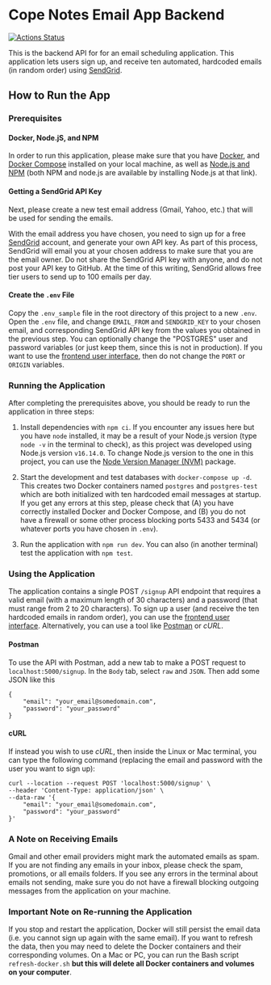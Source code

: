 # Cope Notes Email App Backend

[![Actions Status](https://github.com/JessieFrance/cope-notes-email-app/workflows/Build%20and%20Test/badge.svg)](https://github.com/JessieFrance/cope-notes-email-app/actions)

This is the backend API for for an email scheduling application. This application lets users sign up, and receive ten automated, hardcoded emails (in random order) using [SendGrid](https://sendgrid.com/).

## How to Run the App

### Prerequisites

#### Docker, Node.jS, and NPM

In order to run this application, please make sure that you have [Docker](https://docs.docker.com/get-docker/), and [Docker Compose](https://docs.docker.com/compose/install/) installed on your local machine, as well as [Node.js and NPM](https://nodejs.org/en/) (both NPM and node.js are available by installing Node.js at that link).

#### Getting a SendGrid API Key

Next, please create a new test email address (Gmail, Yahoo, etc.) that will be used for sending the emails.

With the email address you have chosen, you need to sign up for a free [SendGrid](https://sendgrid.com) account, and generate your own API key. As part of this process, SendGrid will email you at your chosen address to make sure that you are the email owner. Do not share the SendGrid API key with anyone, and do not post your API key to GitHub. At the time of this writing, SendGrid allows free tier users to send up to 100 emails per day.

#### Create the `.env` File

Copy the `.env_sample` file in the root directory of this project to a new `.env`. Open the `.env` file, and change `EMAIL_FROM` and `SENDGRID_KEY` to your chosen email, and corresponding SendGrid API key from the values you obtained in the previous step. You can optionally change the "POSTGRES" user and password variables (or just keep them, since this is not in production). If you want to use the [frontend user interface](https://github.com/JessieFrance/cope-notes-frontend), then do not change the `PORT` or `ORIGIN` variables.

### Running the Application

After completing the prerequisites above, you should be ready to run the application in three steps: 

1. Install dependencies with `npm ci`. If you encounter any issues here but you have `node` installed, it may be a result of your Node.js version (type `node -v` in the terminal to check), as this project was developed using Node.js version `v16.14.0`. To change Node.js version to the one in this project, you can use the [Node Version Manager (NVM)](https://github.com/nvm-sh/nvm) package.

2. Start the development and test databases with `docker-compose up -d`. This creates two Docker containers named `postgres` and `postgres-test` which are both initialized with ten hardcoded email messages at startup. If you get any errors at this step, please check that (A) you have correctly installed Docker and Docker Compose, and (B) you do not have a firewall or some other process blocking ports 5433 and 5434 (or whatever ports you have chosen in `.env`).

3. Run the application with `npm run dev`. You can also (in another terminal) test the application with `npm test`.

### Using the Application

The application contains a single POST `/signup` API endpoint that requires a valid email (with a maximum length of 30 characters) and a password (that must range from 2 to 20 characters). To sign up a user (and receive the ten hardcoded emails in random order), you can use the [frontend user interface](https://github.com/JessieFrance/cope-notes-frontend). Alternatively, you can use a tool like [Postman](https://www.postman.com/) or *cURL*.


#### Postman

To use the API with Postman, add a new tab to make a POST request to `localhost:5000/signup`. In the `Body` tab, select `raw` and `JSON`. Then add some JSON like this
```
{
    "email": "your_email@somedomain.com",
    "password": "your_password"
}
```

#### cURL

If instead you wish to use *cURL*, then inside the Linux or Mac terminal, you can type the following command (replacing the email and password with the user you want to sign up):

```
curl --location --request POST 'localhost:5000/signup' \
--header 'Content-Type: application/json' \
--data-raw '{
    "email": "your_email@somedomain.com",
    "password": "your_password"
}'
```

### A Note on Receiving Emails

Gmail and other email providers might mark the automated emails as spam. If you are not finding any emails in your inbox, please check the spam, promotions, or all emails folders. If you see any errors in the terminal about emails not sending, make sure you do not have a firewall blocking outgoing messages from the application on your machine.

### Important Note on Re-running the Application

If you stop and restart the application, Docker will still persist the email data (i.e. you cannot sign up again with the same email). If you want to refresh the data, then you may need to delete the Docker containers and their corresponding volumes. On a Mac or PC, you can run the Bash script `refresh-docker.sh` **but this will delete all Docker containers and volumes on your computer**.
